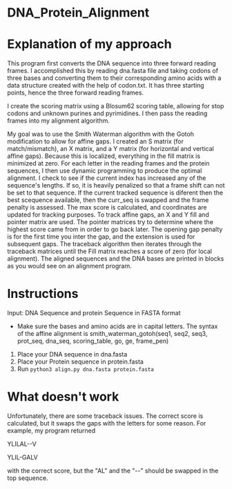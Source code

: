 # DNA_Protein_Alignment

# Explanation of my approach
This program first converts the DNA sequence into three forward reading frames. I accomplished this by reading dna.fasta file and taking codons of three bases and converting them to their corresponding amino acids with a data structure created with the help of codon.txt. It has three starting points, hence the three forward reading frames.

I create the scoring matrix using a Blosum62 scoring table, allowing for stop codons and unknown purines and pyrimidines. I then pass the reading frames into my alignment algorithm.

My goal was to use the Smith Waterman algorithm with the Gotoh modification to allow for affine gaps. I created an S matrix (for match/mismatch), an X matrix, and a Y matrix (for horizontal and vertical affine gaps). Because this is localized, everything in the fill matrix is minimized at zero. For each letter in the reading frames and the protein sequences, I then use dynamic programming to produce the optimal alignment. I check to see if the current index has increased any of the sequence's lengths. If so, it is heavily penalized so that a frame shift can not be set to that sequence. If the current tracked sequence is diferent then the best scequence available, then the curr_seq is swapped and the frame penalty is assessed. The max score is calculated, and coordinates are updated for tracking purposes. To track affine gaps, an X and Y fill and pointer matrix are used. The pointer matrices try to determine where the highest score came from in order to go back later. The opening gap penalty is for the first time you inter the gap, and the extension is used for subsequent gaps. The traceback algorithm then iterates through the traceback matrices until the Fill matrix reaches a score of zero (for local alignment). The aligned sequences and the DNA bases are printed in blocks as you would see on an alignment program.

# Instructions

Input: DNA Sequence and protein Sequence in FASTA format
* Make sure the bases and amino acids are in capital letters.
The syntax of the affine alignment is smith_waterman_gotoh(seq1, seq2, seq3, prot_seq, dna_seq, scoring_table, go, ge, frame_pen)

1. Place your DNA sequence in dna.fasta
2. Place your Protein sequence in protein.fasta
3. Run `python3 align.py dna.fasta protein.fasta`

# What doesn't work
Unfortunately, there are some traceback issues. The correct score is calculated, but it swaps the gaps with the letters for some reason. For example, my program returned

YLILAL--V

YLIL-GALV

with the correct score, but the "AL" and the "--" should be swapped in the top sequence.

